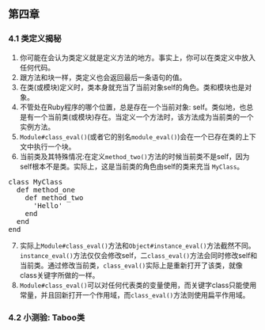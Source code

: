 ## 第四章

### 4.1 类定义揭秘

1. 你可能在会认为类定义就是定义方法的地方。事实上，你可以在类定义中放入任何代码。
2. 跟方法和块一样，类定义也会返回最后一条语句的值。
3. 在类(或模块)定义时，类本身就充当了当前对象self的角色。类和模块也是对象。
4. 不管处在Ruby程序的哪个位置，总是存在一个当前对象: self。类似地，也总是有一个当前类(或模块)存在。当定义一个方法时，该方法成为当前类的一个实例方法。
5. `Module#class_eval()`(或者它的别名`module_eval()`)会在一个已存在类的上下文中执行一个块。
6. 当前类及其特殊情况:在定义`method_two()`方法的时候当前类不是self，因为self根本不是类。实际上，这是当前类的角色由self的类来充当 `MyClass`。
<pre>
class MyClass
  def method_one
    def method_two
      'Hello'
    end
  end
end
</pre>
7. 实际上`Module#class_eval()`方法和`Object#instance_eval()`方法截然不同。`instance_eval()`方法仅仅会修改self，二`class_eval()`方法会同时修改self和当前类。通过修改当前类，`class_eval()`实际上是重新打开了该类，就像class关键字所做的一样。
8. `Module#class_eval()`可以对任何代表类的变量使用，而关键字class只能使用常量，并且回新打开一个作用域，而`class_eval()`方法则使用扁平作用域。

### 4.2 小测验: Taboo类